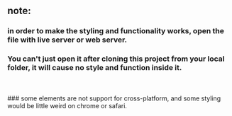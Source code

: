 ## note:
### in order to make the styling and functionality works, open the file with live server or web server.
### You can't just open it after cloning this project from your local folder, it will cause no style and function inside it.
<br/>
<br/>
### some elements are not support for cross-platform, and some styling would be little weird on chrome or safari.
